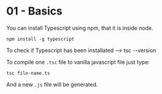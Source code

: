 # 01 - Basics


You can install Typescript using npm, that it is inside node.

```
npm install -g typescript
```

To check if Typescript has been installated --> tsc --version

To compile one ```.tsc``` file to vanilla javascript file just type:

```
tsc file-name.ts
```
And a new ```.js``` file will be generated.
